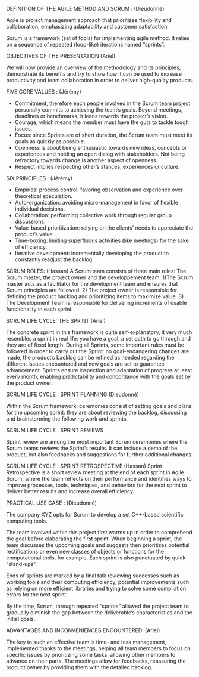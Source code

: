 DEFINITION OF THE AGILE METHOD AND SCRUM : (Dieudonné)

Agile is project management approach that prioritizes flexibility and collaboration, emphasizing adaptability and customer satisfaction.

Scrum is a framework (set of tools) for implementing agile method. It relies on a sequence of repeated (loop-like) iterations named “sprints”.

OBJECTIVES OF THE PRESENTATION (Ariel)

We will now provide an overview of the methodology and its principles, demonstrate its benefits and try to show how it can be used to increase productivity and team collaboration in order to deliver high-quality products. 

FIVE CORE VALUES : (Jérémy)

-	Commitment, therefore each people involved in the Scrum team project personally commits to achieving the team’s goals. Beyond meetings, deadlines or benchmarks, it leans towards the project’s vision.
-	Courage, which means the member must have the guts to tackle tough issues.
-	Focus: since Sprints are of short duration, the Scrum team must meet its goals as quickly as possible.
-	Openness is about being enthusiastic towards new ideas, concepts or experiences and holding an open dialog with stakeholders. Not being refractory towards change is another aspect of openness.
-	Respect implies respecting other’s stances, experiences or culture.

SIX PRINCIPLES : (Jérémy)

-	Empirical process control: favoring observation and experience over theoretical speculation.
-	Auto-organization: avoiding micro-management in favor of flexible individual decisions.
-	Collaboration: performing collective work through regular group discussions.
-	Value-based prioritization: relying on the clients’ needs to appreciate the product’s value.
-	Time-boxing: limiting superfluous activities (like meetings) for the sake of efficiency.
-	Iterative development: incrementally developing the product to constantly readjust the backlog.

SCRUM ROLES: (Hassan)
A Scrum team consists of three main roles:
The Scrum master, the project owner and the developpement team:
1)The Scrum master acts as a facilitator for the development team and ensures that Scrum principles are followed.
2)  The project owner is responsible for defining the product backlog and prioritizing items to maximize value.
3) The Development Team is responsible for delivering increments of usable functionality in each sprint.

SCRUM LIFE CYCLE: THE SPRINT (Ariel)

The concrete sprint in this framework is quite self-explanatory, it very much resembles a sprint in real life: you have a goal, a set path to go through and they are of fixed length. During all Sprints, some important rules must be followed in order to carry out the Sprint: no goal-endangering changes are made, the product’s backlog can be refined as needed regarding the different issues encountered and new goals are set to guarantee advancement.
Sprints ensure inspection and adaptation of progress at least every month, enabling predictability and concordance with the goals set by the product owner. 

SCRUM LIFE CYCLE : SPRINT PLANNING (Dieudonné)

Within the Scrum framework, ceremonies consist of setting goals and plans for the upcoming sprint: they are about reviewing the backlog, discussing and brainstorming the following work and sprints.

SCRUM LIFE CYCLE : SPRINT REVIEWS 

Sprint review are among the most important Scrum ceremonies where the Scrum teams reviews the Sprint’s results. It can include a demo of the product, but also feedbacks and suggestions for further additional changes.

SCRUM LIFE CYCLE : SPRINT RETROSPECTIVE (Hassan)
Sprint Retrospective is a short review meeting at the end of each sprint in Agile Scrum, where the team reflects on their performance and identifies ways to improve processes, tools, techniques, and behaviors for the next sprint to deliver better results and increase overall efficiency.

PRACTICAL USE CASE : (Dieudonné)

The company XYZ opts for Scrum to develop a set C++-based scientific computing tools.

The team involved within this project first warms up in order to comprehend the goal before elaborating the first sprint.
When beginning a sprint, the team discusses the upcoming goals and suggests then prioritizes potential rectifications or even new classes of objects or functions for the computational tools, for example. Each sprint is also punctuated by quick “stand-ups”.

Ends of sprints are marked by a final talk reviewing successes such as working tools and their computing efficiency, potential improvements such as relying on more efficient libraries and trying to solve some compilation errors for the next sprint.

By the time, Scrum, through repeated “sprints” allowed the project team to gradually diminish the gap between the deliverable’s characteristics and the initial goals.

ADVANTAGES AND INCONVENIENCES ENCOUNTERED: (Ariel)

The key to such an effective team is time- and task management, implemented thanks to the meetings, helping all team members to focus on specific issues by prioritizing some tasks, allowing other members to advance on their parts. The meetings allow for feedbacks, reassuring the product owner by providing them with the detailed backlog. 

